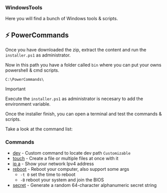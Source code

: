 ### WindowsTools
Here you will find a bunch of Windows tools & scripts.

## ⚡ PowerCommands
Once you have downloaded the zip, extract the content and run the `installer.ps1` as administrator.

Now in this path you have a folder called `bin` where you can put your owns powershell & cmd scripts.
```
C:\PowerCommands\
```

> [!IMPORTANT]
> Execute the `installer.ps1` as administrator is necesary to add the environment variable.

Once the installer finish, you can open a terminal and test the commands & scripts.

Take a look at the command list:

### Commands
 - [dev]() - Custom command to locate dev path `Customizable`
 - [touch]() - Create a file or multiple files at once with it
 - [ip a]() - Show your network Ipv4 address
 - [reboot]() - Reboot your computer, also support some args
   - `-t 0` set the time to reboot
   - `-B` reboot your system and join the BIOS
 - [secret]() - Generate a random 64-character alphanumeric secret string
